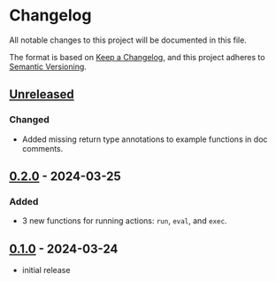 # Changelog

All notable changes to this project will be documented in this file.

The format is based on [Keep a Changelog],
and this project adheres to [Semantic Versioning].

## [Unreleased]

### Changed

- Added missing return type annotations to example functions in doc comments.

## [0.2.0] - 2024-03-25

### Added

- 3 new functions for running actions: `run`, `eval`, and `exec`.

## [0.1.0] - 2024-03-24

- initial release

<!-- Links -->
[keep a changelog]: https://keepachangelog.com/en/1.0.0/
[semantic versioning]: https://semver.org/spec/v2.0.0.html

<!-- Versions -->
[unreleased]: https://github.com/MystPi/act/compare/v0.2.0...HEAD
[0.2.0]: https://github.com/MystPi/act/releases/v0.2.0
[0.1.0]: https://github.com/MystPi/act/releases/v0.1.0